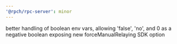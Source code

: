```yaml
---
'@rpch/rpc-server': minor
---
```


better handling of boolean env vars, allowing 'false', 'no', and 0 as a negative boolean
exposing new forceManualRelaying SDK option
